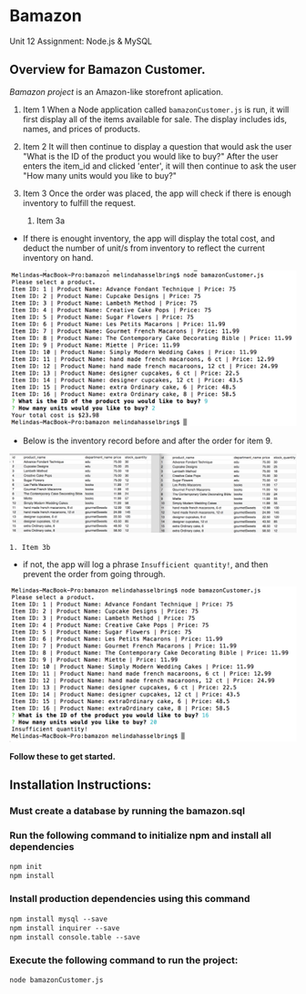# Bamazon
Unit 12 Assignment: Node.js & MySQL


## Overview for Bamazon Customer.

*Bamazon project* is an Amazon-like storefront aplication. 

1. Item 1
When a Node application called `bamazonCustomer.js` is run, it will first display all of the items available for sale. The display includes ids, names, and prices of products.  

1. Item 2
It will then continue to display a question that would ask the user "What is the ID of the product you would like to buy?"  After the user enters the item_id and clicked 'enter', it will then continue to ask the user "How many units would you like to buy?" 
1. Item 3
Once the order was placed, the app will check if there is enough inventory to fulfill the request.

    1. Item 3a
* If there is enought inventory, the app will display the total cost, and deduct the number of unit/s from inventory to reflect the current inventory on hand.

![Order successful](./images/orderSuccess.png)


* Below is the inventory record before and after the order for item 9.

![Inventory for item 9 was depleted by 2.](./images/inventory.png)

    1. Item 3b
* if not, the app will log a phrase  `Insufficient quantity!`, and then prevent the order from going through.     

![Order failed - Insufficient Inventory](./images/orderFailed.png)










**Follow these to get started.**

## Installation Instructions:

### Must create a database by running the bamazon.sql

### Run the following command to initialize npm and install all dependencies
    npm init
    npm install

### Install production dependencies using this command
    npm install mysql --save
    npm install inquirer --save
    npm install console.table --save


### Execute the following command to run the project:
    node bamazonCustomer.js



